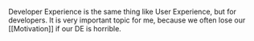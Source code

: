 Developer Experience is the same thing like User Experience, but for developers.
It is very important topic for me, 
because we often lose our [[Motivation]] if our DE is horrible.